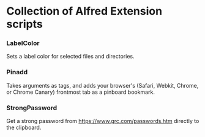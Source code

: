 # Collection of Alfred Extension scripts

### LabelColor
Sets a label color for selected files and directories.

### Pinadd
Takes arguments as tags, and adds your browser's (Safari, Webkit, Chrome, or Chrome Canary) frontmost tab as a pinboard bookmark.

### StrongPassword
Get a strong password from https://www.grc.com/passwords.htm directly to the clipboard.
